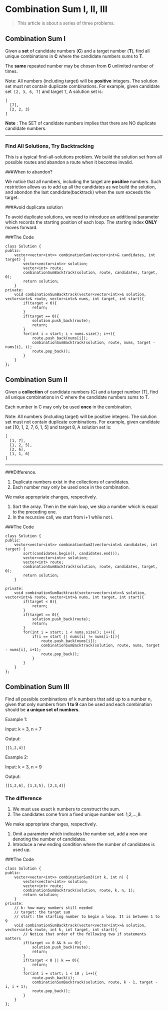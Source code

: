 # Combination Sum I, II, III


> This article is about a series of three problems.

## Combination Sum I

Given a **set** of candidate numbers (**C**) and a target number (**T**), find all unique combinations in **C** where the candidate numbers sums to **T**.

The **same** repeated number may be chosen from **C** unlimited number of times.

Note:
All numbers (including target) will be **positive** integers.
The solution set must not contain duplicate combinations.
For example, given candidate set``` [2, 3, 6, 7]``` and target ```7```, 
A solution set is: 
```
[
  [7],
  [2, 2, 3]
]
```


**Note** : The SET of candidate numbers implies that there are NO duplicate candidate numbers.

---


### Find All Solutions, Try Backtracking

This is a typical find-all-solutions problem. We build the solution set from all possible routes and abandon a route when it becomes invalid. 

###When to abandon?

We notice that all numbers, including the target are **positive** numbers. Such restriction allows us to add up all the candidates as we build the solution, and abondon the last candidate(backtrack) when the sum exceeds the target.

###Avoid duplicate solution

To avoid duplicate solutions, we need to introduce an additional parameter which records the starting position of each loop. The starting index **ONLY** moves forward.


###The Code

```
class Solution {
public:
    vector<vector<int>> combinationSum(vector<int>& candidates, int target) {
        vector<vector<int>> solution;
        vector<int> route;
        combinationSumBacktrack(solution, route, candidates, target, 0);
        return solution;
    }
private:
    void combinationSumBacktrack(vector<vector<int>>& solution, vector<int>& route, vector<int>& nums, int target, int start){
        if(target < 0){
            return;
        }
        if(target == 0){
            solution.push_back(route);
            return;
        }
        for(int i = start; i < nums.size(); i++){
            route.push_back(nums[i]);
            combinationSumBacktrack(solution, route, nums, target - nums[i], i);
            route.pop_back();
        }
    }
};
```


## Combination Sum II

Given a **collection** of candidate numbers (C) and a target number (T), find all unique combinations in C where the candidate numbers sums to T.

Each number in C may only be used **once** in the combination.

Note:
All numbers (including target) will be positive integers.
The solution set must not contain duplicate combinations.
For example, given candidate set [10, 1, 2, 7, 6, 1, 5] and target 8, 
A solution set is: 
```
[
  [1, 7],
  [1, 2, 5],
  [2, 6],
  [1, 1, 6]
]
```


---


###Difference.

1. Duplicate numbers exist in the collections of candidates.
2. Each number may only be used once in the combination.

We make appropriate changes, respectively.
1. Sort the array. Then in the main loop, we skip a number which is equal to the preceding one.
2. In the recursive call, we start from i+1 while not i.

###The Code

```
class Solution {
public:
    vector<vector<int>> combinationSum2(vector<int>& candidates, int target) {
        sort(candidates.begin(), candidates.end());
        vector<vector<int>> solution;
        vector<int> route;
        combinationSumBacktrack(solution, route, candidates, target, 0);
        return solution;
    }
    
private:
    void combinationSumBacktrack(vector<vector<int>>& solution, vector<int>& route, vector<int>& nums, int target, int start){
        if(target < 0){
            return;
        }
        if(target == 0){
            solution.push_back(route);
            return;
        }
        for(int i = start; i < nums.size(); i++){
            if(i == start || nums[i] != nums[i-1]){
                route.push_back(nums[i]);
                combinationSumBacktrack(solution, route, nums, target - nums[i], i+1);
                route.pop_back();
            }
        }
    }
};
```


## Combination Sum III

Find all possible combinations of k numbers that add up to a number n, given that only numbers from **1 to 9** can be used and each combination should be **a unique set of numbers**.


Example 1:

Input: k = 3, n = 7

Output:

```
[[1,2,4]]
```

Example 2:

Input: k = 3, n = 9

Output:

```
[[1,2,6], [1,3,5], [2,3,4]]
```

### The difference

1. We must use exact k numbers to construct the sum. 
2. The candidates come from a fixed unique number set: 1,2,...,9.

We make appropriate changes, respectively.
1. Omit a parameter which indicates the number set, add a new one denoting the number of candidates.
2. Introduce a new ending condition where the number of candidates is used up.


###The Code

```
class Solution {
public:
    vector<vector<int>> combinationSum3(int k, int n) {
        vector<vector<int>> solution;
        vector<int> route;
        combinationSumBacktrack(solution, route, k, n, 1);
        return solution;
    }
private:
    // k: how many numbers still needed
    // target: the target sum
    // start: the starting number to begin a loop. It is between 1 to 9
    void combinationSumBacktrack(vector<vector<int>>& solution, vector<int>& route, int k, int target, int start){
        // Notice that order of the following two if statements matters
        if(target == 0 && k == 0){
            solution.push_back(route);
            return;
        }
        if(target < 0 || k == 0){
            return;
        }
        for(int i = start; i < 10 ; i++){
            route.push_back(i);
            combinationSumBacktrack(solution, route, k - 1, target - i, i + 1);
            route.pop_back();
        }
    }
};
```



